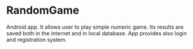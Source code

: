 # RandomGame

Android app. 
It allows user to play simple numeric game. 
Its results are saved both in the internet and in local database. 
App provides also login and registration system.
